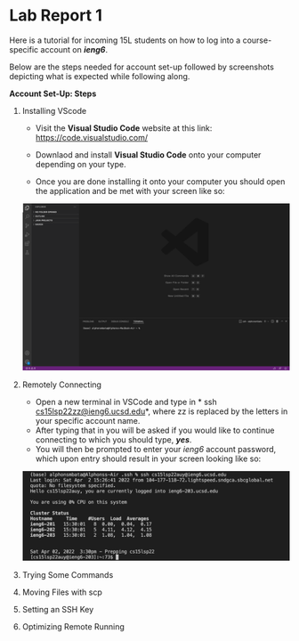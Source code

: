 # Lab Report 1

Here is a tutorial for incoming 15L students on how to log into a course-specific account on ***ieng6***.


Below are the steps needed for account set-up followed by screenshots depicting what is expected while following along.




**Account Set-Up: Steps**


1. Installing VScode

    - Visit the **Visual Studio Code** website at this link: https://code.visualstudio.com/
    
    - Downlaod and install **Visual Studio Code** onto your computer depending on your type.

    - Once you are done installing it onto your computer you should open the application and be met with your screen like so:


    ![VS Code Sample Image](VSCodeSet-UpScreenshot.png)

2. Remotely Connecting

    - Open a new terminal in VSCode and type in * ssh cs15lsp22zz@ieng6.ucsd.edu*, where zz is replaced by the letters in your specific account name.
    - After typing that in you will be asked if you would like to continue connecting to which you should type, ***yes***.
    - You will then be prompted to enter your *ieng6* account password, which upon entry should result in your screen looking like so:


    ![Remotely Connecting Image](RemoteConnectingScreenShot.png)

3. Trying Some Commands

4. Moving Files with scp


5. Setting an SSH Key


6. Optimizing Remote Running